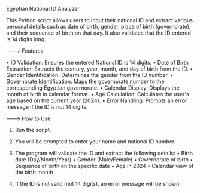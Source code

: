 Egyptian National ID Analyzer

This Python script allows users to input their national ID and extract various personal details such as date of birth, gender, place of birth (governorate), and their sequence of birth on that day. It also validates that the ID entered is 14 digits long.

---> Features

• ID Validation: Ensures the entered National ID is 14 digits.
• Date of Birth Extraction: Extracts the century, year, month, and day of birth from the ID.
• Gender Identification: Determines the gender from the ID number.
• Governorate Identification: Maps the governorate number to the corresponding Egyptian governorate.
• Calendar Display: Displays the month of birth in calendar format.
• Age Calculation: Calculates the user's age based on the current year (2024).
• Error Handling: Prompts an error message if the ID is not 14 digits.


---> How to Use

1. Run the script.
   
2. You will be prompted to enter your name and national ID number.

3. The program will validate the ID and extract the following details:
• Birth date (Day/Month/Year)
• Gender (Male/Female)
• Governorate of birth
• Sequence of birth on the specific date
• Age in 2024
• Calendar view of the birth month

4. If the ID is not valid (not 14 digits), an error message will be shown.
